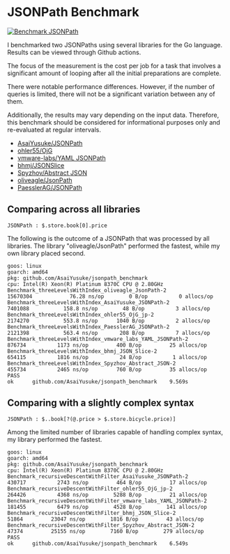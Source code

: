 # JSONPath Benchmark

[![Benchmark JSONPath](https://github.com/AsaiYusuke/jsonpath-benchmark/actions/workflows/build.yml/badge.svg)](https://github.com/AsaiYusuke/jsonpath-benchmark/actions/workflows/build.yml)

I benchmarked two JSONPaths using several libraries for the Go language.
Results can be viewed through Github actions.

The focus of the measurement is the cost per job for a task that involves a significant amount of looping after all the initial preparations are complete.

There were notable performance differences.
However, if the number of queries is limited, there will not be a significant variation between any of them.

Additionally, the results may vary depending on the input data.
Therefore, this benchmark should be considered for informational purposes only and re-evaluated at regular intervals.

- [AsaiYusuke/JSONPath](https://github.com/AsaiYusuke/jsonpath)
- [ohler55/OjG](https://github.com/ohler55/ojg)
- [vmware-labs/YAML JSONPath](https://github.com/vmware-labs/yaml-jsonpath)
- [bhmj/JSONSlice](https://github.com/bhmj/jsonslice)
- [Spyzhov/Abstract JSON](https://github.com/spyzhov/ajson)
- [oliveagle/JsonPath](https://github.com/oliveagle/jsonpath)
- [PaesslerAG/JSONPath](https://github.com/PaesslerAG/jsonpath)

## Comparing across all libraries

```
JSONPath : $.store.book[0].price
```

The following is the outcome of a JSONPath that was processed by all libraries.
The library "oliveagle/JsonPath" performed the fastest, while my own library placed second.

```
goos: linux
goarch: amd64
pkg: github.com/AsaiYusuke/jsonpath_benchmark
cpu: Intel(R) Xeon(R) Platinum 8370C CPU @ 2.80GHz
Benchmark_threeLevelsWithIndex_oliveagle_JsonPath-2          	15670304	        76.28 ns/op	       0 B/op	       0 allocs/op
Benchmark_threeLevelsWithIndex_AsaiYusuke_JSONPath-2         	 7401088	       158.8 ns/op	      48 B/op	       3 allocs/op
Benchmark_threeLevelsWithIndex_ohler55_OjG_jp-2              	 2174270	       553.8 ns/op	    1040 B/op	       2 allocs/op
Benchmark_threeLevelsWithIndex_PaesslerAG_JSONPath-2         	 2121398	       563.4 ns/op	     208 B/op	       7 allocs/op
Benchmark_threeLevelsWithIndex_vmware_labs_YAML_JSONPath-2   	  876734	      1173 ns/op	     400 B/op	      25 allocs/op
Benchmark_threeLevelsWithIndex_bhmj_JSON_Slice-2             	  654115	      1816 ns/op	      24 B/op	       1 allocs/op
Benchmark_threeLevelsWithIndex_Spyzhov_Abstract_JSON-2       	  455734	      2465 ns/op	     760 B/op	      35 allocs/op
PASS
ok  	github.com/AsaiYusuke/jsonpath_benchmark	9.569s

```

## Comparing with a slightly complex syntax

```
JSONPath : $..book[?(@.price > $.store.bicycle.price)]
```

Among the limited number of libraries capable of handling complex syntax, my library performed the fastest.

```
goos: linux
goarch: amd64
pkg: github.com/AsaiYusuke/jsonpath_benchmark
cpu: Intel(R) Xeon(R) Platinum 8370C CPU @ 2.80GHz
Benchmark_recursiveDescentWithFilter_AsaiYusuke_JSONPath-2         	  430717	      2743 ns/op	     464 B/op	      17 allocs/op
Benchmark_recursiveDescentWithFilter_ohler55_OjG_jp-2              	  264426	      4368 ns/op	    5288 B/op	      21 allocs/op
Benchmark_recursiveDescentWithFilter_vmware_labs_YAML_JSONPath-2   	  181455	      6479 ns/op	    4528 B/op	     141 allocs/op
Benchmark_recursiveDescentWithFilter_bhmj_JSON_Slice-2             	   51864	     23047 ns/op	    1816 B/op	      43 allocs/op
Benchmark_recursiveDescentWithFilter_Spyzhov_Abstract_JSON-2       	   47374	     25155 ns/op	    7160 B/op	     279 allocs/op
PASS
ok  	github.com/AsaiYusuke/jsonpath_benchmark	6.549s

```
